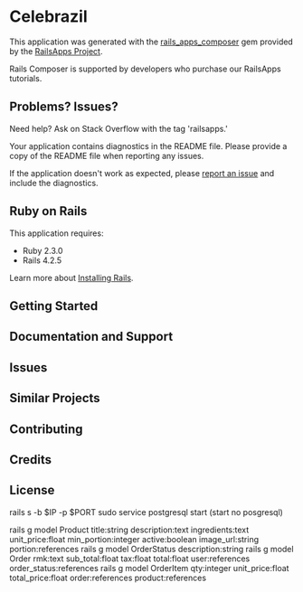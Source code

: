 Celebrazil
================

This application was generated with the [rails_apps_composer](https://github.com/RailsApps/rails_apps_composer) gem
provided by the [RailsApps Project](http://railsapps.github.io/).

Rails Composer is supported by developers who purchase our RailsApps tutorials.

Problems? Issues?
-----------

Need help? Ask on Stack Overflow with the tag 'railsapps.'

Your application contains diagnostics in the README file. Please provide a copy of the README file when reporting any issues.

If the application doesn't work as expected, please [report an issue](https://github.com/RailsApps/rails_apps_composer/issues)
and include the diagnostics.

Ruby on Rails
-------------

This application requires:

- Ruby 2.3.0
- Rails 4.2.5

Learn more about [Installing Rails](http://railsapps.github.io/installing-rails.html).

Getting Started
---------------

Documentation and Support
-------------------------

Issues
-------------

Similar Projects
----------------

Contributing
------------

Credits
-------

License
-------


rails s -b $IP -p $PORT
sudo service postgresql start           (start no posgresql)


rails g model Product title:string description:text ingredients:text unit_price:float min_portion:integer active:boolean image_url:string portion:references
rails g model OrderStatus description:string
rails g model Order rmk:text sub_total:float tax:float total:float user:references order_status:references
rails g model OrderItem qty:integer unit_price:float total_price:float order:references product:references
